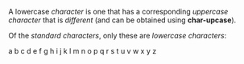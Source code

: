  



A lowercase *character* is one that has a corresponding *uppercase character* that is *different* (and can be obtained using **char-upcase**). 



Of the *standard characters*, only these are *lowercase characters*: 



a b c d e f g h i j k l m n o p q r s t u v w x y z 



